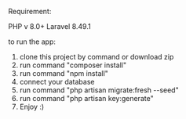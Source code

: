 Requirement: 

PHP v 8.0+
Laravel 8.49.1

to run the app:
1) clone this project by command or download zip
2) run command "composer install"
3) run command "npm install"
4) connect your database
5) run command "php artisan migrate:fresh --seed"
6) run command "php artisan key:generate"
7) Enjoy :)
